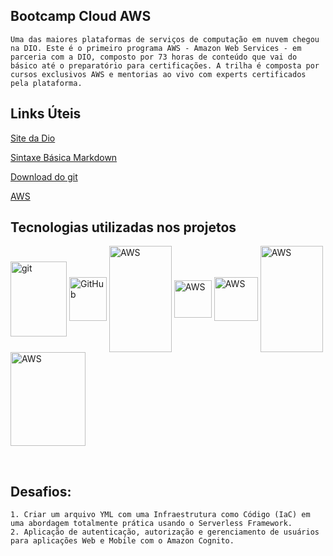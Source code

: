 ## Bootcamp Cloud AWS



```
Uma das maiores plataformas de serviços de computação em nuvem chegou na DIO. Este é o primeiro programa AWS - Amazon Web Services - em parceria com a DIO, composto por 73 horas de conteúdo que vai do básico até o preparatório para certificações. A trilha é composta por cursos exclusivos AWS e mentorias ao vivo com experts certificados pela plataforma.
```



## Links Úteis

[Site da Dio](https://dio.me/)

[Sintaxe Básica Markdown](https://www.markdownguide.org/basic-syntax/)

[Download do git](https://git-scm.com/downloads)

[AWS](https://aws.amazon.com/pt/)



## Tecnologias utilizadas nos projetos

<div style="display: inline_block">
<img align="center" alt="git" height="120" width="90" src="https://cdn.jsdelivr.net/gh/devicons/devicon/icons/git/git-original-wordmark.svg"/>
<img align="center" alt="GitHub" height="70" width="60" src="https://cdn.jsdelivr.net/gh/devicons/devicon/icons/github/github-original-wordmark.svg" />
<img align="center" alt="AWS" height="170" width="100" src="https://cdn.jsdelivr.net/gh/devicons/devicon/icons/amazonwebservices/amazonwebservices-original-wordmark.svg" />
<img align="center" alt="AWS" height="60" src="https://cdn.jsdelivr.net/gh/devicons/devicon/icons/windows8/windows8-original.svg" />
<img align="center" alt="AWS" height="70" src="https://cdn.jsdelivr.net/gh/devicons/devicon/icons/ubuntu/ubuntu-plain-wordmark.svg" />
<img  align="center" alt="AWS" height="170" width="100" src="https://cdn.jsdelivr.net/gh/devicons/devicon/icons/nodejs/nodejs-original-wordmark.svg" />
<img  align="center" alt="AWS" height="150" width="120" src="https://www.svgrepo.com/show/354201/postman.svg" /> 

​            

## Desafios:

```
1. Criar um arquivo YML com uma Infraestrutura como Código (IaC) em uma abordagem totalmente prática usando o Serverless Framework. 
2. Aplicação de autenticação, autorização e gerenciamento de usuários para aplicações Web e Mobile com o Amazon Cognito.
```



